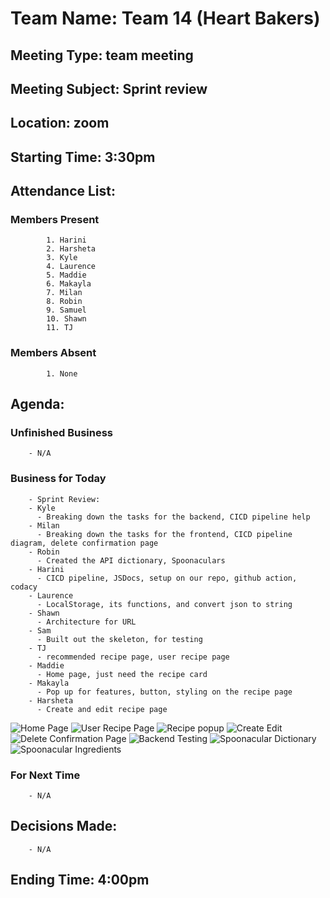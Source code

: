 # Team Name: Team 14 (Heart Bakers)
## Meeting Type: team meeting
## Meeting Subject: Sprint review
## Location: zoom
## Starting Time: 3:30pm
## Attendance List:
###     Members Present
            1. Harini
            2. Harsheta
            3. Kyle
            4. Laurence
            5. Maddie
            6. Makayla
            7. Milan 
            8. Robin
            9. Samuel
            10. Shawn
            11. TJ
###     Members Absent
            1. None
## Agenda:
###     Unfinished Business
        - N/A
###     Business for Today
        - Sprint Review:
        - Kyle
          - Breaking down the tasks for the backend, CICD pipeline help
        - Milan
          - Breaking down the tasks for the frontend, CICD pipeline diagram, delete confirmation page
        - Robin
          - Created the API dictionary, Spoonaculars 
        - Harini
          - CICD pipeline, JSDocs, setup on our repo, github action, codacy
        - Laurence
          - LocalStorage, its functions, and convert json to string
        - Shawn
          - Architecture for URL 
        - Sam
          - Built out the skeleton, for testing 
        - TJ
          - recommended recipe page, user recipe page
        - Maddie
          - Home page, just need the recipe card 
        - Makayla
          - Pop up for features, button, styling on the recipe page
        - Harsheta
          - Create and edit recipe page
![Home Page](/admin/meetings/images/HomePageS1.png)
![User Recipe Page](/admin/meetings/images/UserRecipeListS1.jpg)
![Recipe popup](/admin/meetings/images/RecipepopupwindowS1.png)
![Create Edit](/admin/meetings/images/CreateEditS1.png)
![Delete Confirmation Page](/admin/meetings/images/DeleteConfirmationS1.png)
![Backend Testing](/admin/meetings/images/BackendTestingAreaS1.png)
![Spoonacular Dictionary](/admin/meetings/images/SpoonaculardictionaryS1.png)
![Spoonacular Ingredients](/admin/meetings/images/SpoonacularIngredientsS1.png)
###     For Next Time
        - N/A
## Decisions Made:
        - N/A
## Ending Time: 4:00pm
